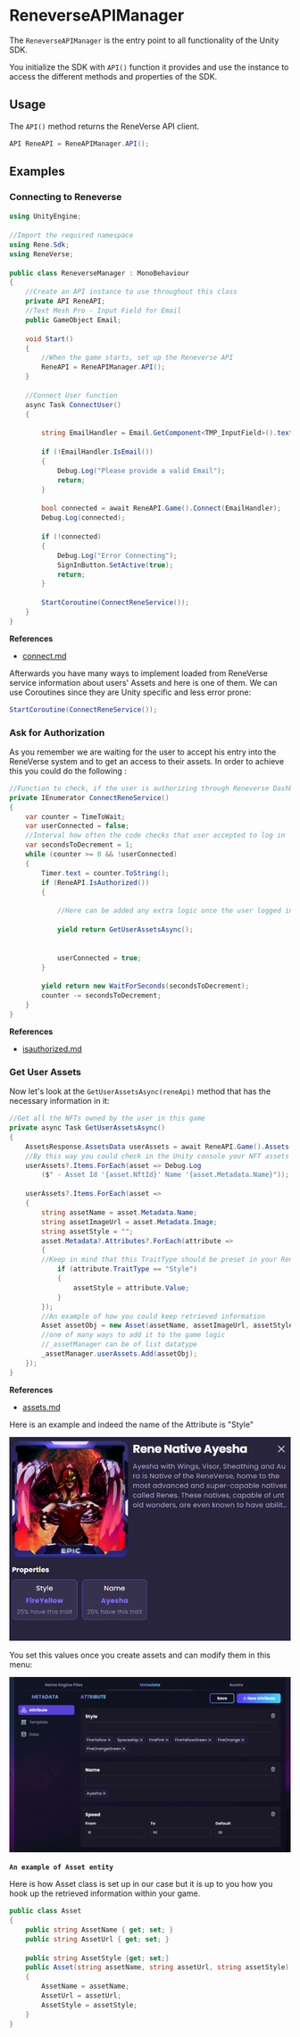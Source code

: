 # ReneverseAPIManager

The `ReneverseAPIManager` is the entry point to all functionality of the Unity SDK.

You initialize the SDK with `API()` function it provides and use the instance to access the different methods and properties of the SDK.

## Usage

The `API()` method returns the ReneVerse API client.

```csharp
API ReneAPI = ReneAPIManager.API();
```

## Examples

### Connecting to Reneverse

```csharp
using UnityEngine;

//Import the required namespace
using Rene.Sdk;
using ReneVerse;

public class ReneverseManager : MonoBehaviour
{
    //Create an API instance to use throughout this class
    private API ReneAPI;
    //Text Mesh Pro - Input Field for Email
    public GameObject Email;
    
    void Start()
    {
        //When the game starts, set up the Reneverse API
        ReneAPI = ReneAPIManager.API();
    }
    
    //Connect User function
    async Task ConnectUser()
    {
        
        string EmailHandler = Email.GetComponent<TMP_InputField>().text;

        if (!EmailHandler.IsEmail())
        {
            Debug.Log("Please provide a valid Email");
            return;
        }

        bool connected = await ReneAPI.Game().Connect(EmailHandler);
        Debug.Log(connected);

        if (!connected)
        {
            Debug.Log("Error Connecting");
            SignInButton.SetActive(true);
            return;
        }

        StartCoroutine(ConnectReneService());
    }
}
```

**References**

* [connect.md](gameapi/connect.md "mention")

Afterwards you have many ways to implement loaded from ReneVerse service information about users' Assets and here is one of them. We can use Coroutines since they are Unity specific and less error prone:

```csharp
StartCoroutine(ConnectReneService());
```

### Ask for Authorization

As you remember we are waiting for the user to accept his entry into the ReneVerse system and to get an access to their assets. In order to achieve this you could do the following :

```csharp
//Function to check, if the user is authorizing through Reneverse Dashboard
private IEnumerator ConnectReneService()
{
    var counter = TimeToWait;
    var userConnected = false;
    //Interval how often the code checks that user accepted to log in
    var secondsToDecrement = 1;
    while (counter >= 0 && !userConnected)
    {
        Timer.text = counter.ToString();
        if (ReneAPI.IsAuthorized())
        {

            //Here can be added any extra logic once the user logged in

            yield return GetUserAssetsAsync();


            userConnected = true;
        }

        yield return new WaitForSeconds(secondsToDecrement);
        counter -= secondsToDecrement;
    }
}
```

**References**

* [isauthorized.md](api/isauthorized.md "mention")

### Get User Assets

Now let's look at the `GetUserAssetsAsync(reneApi)` method that has the necessary information in it:

```csharp
//Get all the NFTs owned by the user in this game
private async Task GetUserAssetsAsync()
{
    AssetsResponse.AssetsData userAssets = await ReneAPI.Game().Assets();
    //By this way you could check in the Unity console your NFT assets
    userAssets?.Items.ForEach(asset => Debug.Log
        ($" - Asset Id '{asset.NftId}' Name '{asset.Metadata.Name}"));

    userAssets?.Items.ForEach(asset =>
    {
        string assetName = asset.Metadata.Name;
        string assetImageUrl = asset.Metadata.Image;
        string assetStyle = "";
        asset.Metadata?.Attributes?.ForEach(attribute =>
        {
        //Keep in mind that this TraitType should be preset in your Reneverse Account
            if (attribute.TraitType == "Style")
            {
                assetStyle = attribute.Value;
            }
        });
        //An example of how you could keep retrieved information
        Asset assetObj = new Asset(assetName, assetImageUrl, assetStyle);
        //one of many ways to add it to the game logic
        //_assetManager can be of list datatype 
        _assetManager.userAssets.Add(assetObj);
    });
}
```

**References**

* [assets.md](gameapi/assets.md "mention")

Here is an example and indeed the name of the Attribute is "Style"

<img src="../../.gitbook/assets/image.png" alt="" data-size="original">

You set this values once you create assets and can modify them in this menu:

<img src="../../.gitbook/assets/image (18).png" alt="" data-size="original">

**`An example of Asset entity`**

Here is how Asset class is set up in our case but it is up to you how you hook up the retrieved information within your game.

```csharp
public class Asset
{
    public string AssetName { get; set; }
    public string AssetUrl { get; set; }

    public string AssetStyle {get; set;}
    public Asset(string assetName, string assetUrl, string assetStyle)
    {
        AssetName = assetName;
        AssetUrl = assetUrl;
        AssetStyle = assetStyle;
    }
}
```

